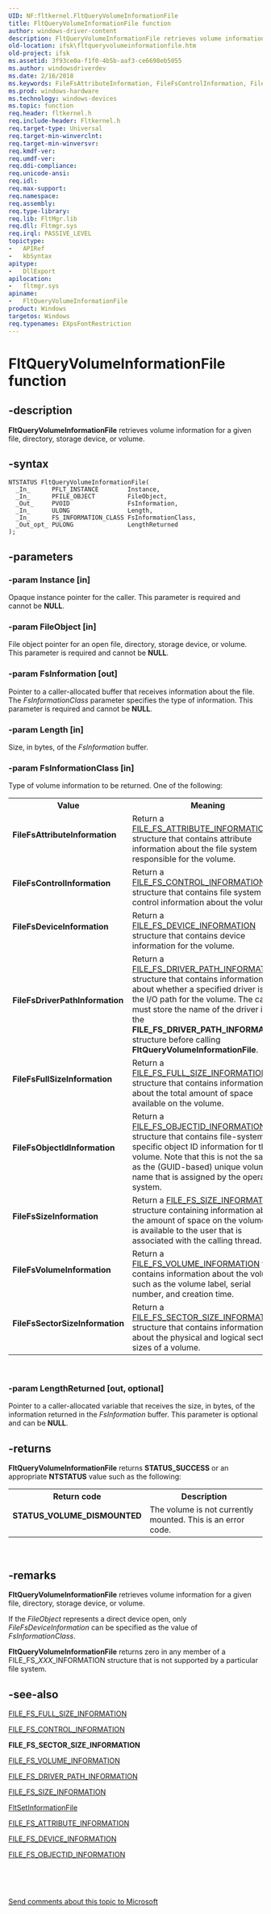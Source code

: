 ```yaml
---
UID: NF:fltkernel.FltQueryVolumeInformationFile
title: FltQueryVolumeInformationFile function
author: windows-driver-content
description: FltQueryVolumeInformationFile retrieves volume information for a given file, directory, storage device, or volume.
old-location: ifsk\fltqueryvolumeinformationfile.htm
old-project: ifsk
ms.assetid: 3f93ce0a-f1f0-4b5b-aaf3-ce6698eb5055
ms.author: windowsdriverdev
ms.date: 2/16/2018
ms.keywords: FileFsAttributeInformation, FileFsControlInformation, FileFsDeviceInformation, FileFsDriverPathInformation, FileFsFullSizeInformation, FileFsObjectIdInformation, FileFsSectorSizeInformation, FileFsSizeInformation, FileFsVolumeInformation, FltApiRef_p_to_z_b2a51db8-6931-46c6-84ba-eb29097ac89e.xml, FltQueryVolumeInformationFile, FltQueryVolumeInformationFile function [Installable File System Drivers], fltkernel/FltQueryVolumeInformationFile, ifsk.fltqueryvolumeinformationfile
ms.prod: windows-hardware
ms.technology: windows-devices
ms.topic: function
req.header: fltkernel.h
req.include-header: Fltkernel.h
req.target-type: Universal
req.target-min-winverclnt: 
req.target-min-winversvr: 
req.kmdf-ver: 
req.umdf-ver: 
req.ddi-compliance: 
req.unicode-ansi: 
req.idl: 
req.max-support: 
req.namespace: 
req.assembly: 
req.type-library: 
req.lib: FltMgr.lib
req.dll: Fltmgr.sys
req.irql: PASSIVE_LEVEL
topictype:
-	APIRef
-	kbSyntax
apitype:
-	DllExport
apilocation:
-	fltmgr.sys
apiname:
-	FltQueryVolumeInformationFile
product: Windows
targetos: Windows
req.typenames: EXpsFontRestriction
---
```


# FltQueryVolumeInformationFile function


## -description


<b>FltQueryVolumeInformationFile</b> retrieves volume information for a given file, directory, storage device, or volume. 


## -syntax


````
NTSTATUS FltQueryVolumeInformationFile(
  _In_      PFLT_INSTANCE        Instance,
  _In_      PFILE_OBJECT         FileObject,
  _Out_     PVOID                FsInformation,
  _In_      ULONG                Length,
  _In_      FS_INFORMATION_CLASS FsInformationClass,
  _Out_opt_ PULONG               LengthReturned
);
````


## -parameters




### -param Instance [in]

Opaque instance pointer for the caller. This parameter is required and cannot be <b>NULL</b>. 


### -param FileObject [in]

File object pointer for an open file, directory, storage device, or volume. This parameter is required and cannot be <b>NULL</b>. 


### -param FsInformation [out]

Pointer to a caller-allocated buffer that receives information about the file. The <i>FsInformationClass</i> parameter specifies the type of information. This parameter is required and cannot be <b>NULL</b>. 


### -param Length [in]

Size, in bytes, of the <i>FsInformation</i> buffer. 


### -param FsInformationClass [in]

Type of volume information to be returned. One of the following:

<table>
<tr>
<th>Value</th>
<th>Meaning</th>
</tr>
<tr>
<td width="40%"><a id="FileFsAttributeInformation"></a><a id="filefsattributeinformation"></a><a id="FILEFSATTRIBUTEINFORMATION"></a><dl>
<dt><b>FileFsAttributeInformation</b></dt>
</dl>
</td>
<td width="60%">
Return a <a href="..\ntifs\ns-ntifs-_file_fs_attribute_information.md">FILE_FS_ATTRIBUTE_INFORMATION</a> structure that contains attribute information about the file system responsible for the volume. 

</td>
</tr>
<tr>
<td width="40%"><a id="FileFsControlInformation"></a><a id="filefscontrolinformation"></a><a id="FILEFSCONTROLINFORMATION"></a><dl>
<dt><b>FileFsControlInformation</b></dt>
</dl>
</td>
<td width="60%">
Return a <a href="..\ntifs\ns-ntifs-_file_fs_control_information.md">FILE_FS_CONTROL_INFORMATION</a> structure that contains file system control information about the volume. 

</td>
</tr>
<tr>
<td width="40%"><a id="FileFsDeviceInformation"></a><a id="filefsdeviceinformation"></a><a id="FILEFSDEVICEINFORMATION"></a><dl>
<dt><b>FileFsDeviceInformation</b></dt>
</dl>
</td>
<td width="60%">
Return a <a href="..\wdm\ns-wdm-_file_fs_device_information.md">FILE_FS_DEVICE_INFORMATION</a> structure that contains device information for the volume. 

</td>
</tr>
<tr>
<td width="40%"><a id="FileFsDriverPathInformation"></a><a id="filefsdriverpathinformation"></a><a id="FILEFSDRIVERPATHINFORMATION"></a><dl>
<dt><b>FileFsDriverPathInformation</b></dt>
</dl>
</td>
<td width="60%">
Return a <a href="..\ntifs\ns-ntifs-_file_fs_driver_path_information.md">FILE_FS_DRIVER_PATH_INFORMATION</a> structure that contains information about whether a specified driver is in the I/O path for the volume. The caller must store the name of the driver into the <b>FILE_FS_DRIVER_PATH_INFORMATION</b> structure before calling <b>FltQueryVolumeInformationFile</b>. 

</td>
</tr>
<tr>
<td width="40%"><a id="FileFsFullSizeInformation"></a><a id="filefsfullsizeinformation"></a><a id="FILEFSFULLSIZEINFORMATION"></a><dl>
<dt><b>FileFsFullSizeInformation</b></dt>
</dl>
</td>
<td width="60%">
Return a <a href="..\ntddk\ns-ntddk-_file_fs_full_size_information.md">FILE_FS_FULL_SIZE_INFORMATION</a> structure that contains information about the total amount of space available on the volume. 

</td>
</tr>
<tr>
<td width="40%"><a id="FileFsObjectIdInformation"></a><a id="filefsobjectidinformation"></a><a id="FILEFSOBJECTIDINFORMATION"></a><dl>
<dt><b>FileFsObjectIdInformation</b></dt>
</dl>
</td>
<td width="60%">
Return a <a href="..\ntddk\ns-ntddk-_file_fs_objectid_information.md">FILE_FS_OBJECTID_INFORMATION</a> structure that contains file-system-specific object ID information for the volume. Note that this is not the same as the (GUID-based) unique volume name that is assigned by the operating system. 

</td>
</tr>
<tr>
<td width="40%"><a id="FileFsSizeInformation"></a><a id="filefssizeinformation"></a><a id="FILEFSSIZEINFORMATION"></a><dl>
<dt><b>FileFsSizeInformation</b></dt>
</dl>
</td>
<td width="60%">
Return a <a href="..\ntddk\ns-ntddk-_file_fs_size_information.md">FILE_FS_SIZE_INFORMATION</a> structure containing information about the amount of space on the volume that is available to the user that is associated with the calling thread. 

</td>
</tr>
<tr>
<td width="40%"><a id="FileFsVolumeInformation"></a><a id="filefsvolumeinformation"></a><a id="FILEFSVOLUMEINFORMATION"></a><dl>
<dt><b>FileFsVolumeInformation</b></dt>
</dl>
</td>
<td width="60%">
Return a <a href="..\ntddk\ns-ntddk-_file_fs_volume_information.md">FILE_FS_VOLUME_INFORMATION</a> that contains information about the volume such as the volume label, serial number, and creation time. 

</td>
</tr>
<tr>
<td width="40%"><a id="FileFsSectorSizeInformation"></a><a id="filefssectorsizeinformation"></a><a id="FILEFSSECTORSIZEINFORMATION"></a><dl>
<dt><b>FileFsSectorSizeInformation</b></dt>
</dl>
</td>
<td width="60%">
Return a <a href="..\ntifs\ns-ntifs-_file_fs_driver_path_information.md">FILE_FS_SECTOR_SIZE_INFORMATION</a> structure that contains information about the physical and logical sector sizes of a volume.

</td>
</tr>
</table>
 


### -param LengthReturned [out, optional]

Pointer to a caller-allocated variable that receives the size, in bytes, of the information returned in the <i>FsInformation</i> buffer. This parameter is optional and can be <b>NULL</b>. 


## -returns



<b>FltQueryVolumeInformationFile</b> returns <b>STATUS_SUCCESS</b> or an appropriate <b>NTSTATUS</b> value such as the following: 

<table>
<tr>
<th>Return code</th>
<th>Description</th>
</tr>
<tr>
<td width="40%">
<dl>
<dt><b>STATUS_VOLUME_DISMOUNTED</b></dt>
</dl>
</td>
<td width="60%">
The volume is not currently mounted. This is an error code. 

</td>
</tr>
</table>
 




## -remarks



<b>FltQueryVolumeInformationFile</b> retrieves volume information for a given file, directory, storage device, or volume. 

If the <i>FileObject</i> represents a direct device open, only <i>FileFsDeviceInformation</i> can be specified as the value of <i>FsInformationClass</i>. 

<b>FltQueryVolumeInformationFile</b> returns zero in any member of a FILE_FS_<i>XXX</i>_INFORMATION structure that is not supported by a particular file system. 




## -see-also

<a href="..\ntddk\ns-ntddk-_file_fs_full_size_information.md">FILE_FS_FULL_SIZE_INFORMATION</a>



<a href="..\ntifs\ns-ntifs-_file_fs_control_information.md">FILE_FS_CONTROL_INFORMATION</a>



<b>FILE_FS_SECTOR_SIZE_INFORMATION</b>



<a href="..\ntddk\ns-ntddk-_file_fs_volume_information.md">FILE_FS_VOLUME_INFORMATION</a>



<a href="..\ntifs\ns-ntifs-_file_fs_driver_path_information.md">FILE_FS_DRIVER_PATH_INFORMATION</a>



<a href="..\ntddk\ns-ntddk-_file_fs_size_information.md">FILE_FS_SIZE_INFORMATION</a>



<a href="..\fltkernel\nf-fltkernel-fltsetinformationfile.md">FltSetInformationFile</a>



<a href="..\ntifs\ns-ntifs-_file_fs_attribute_information.md">FILE_FS_ATTRIBUTE_INFORMATION</a>



<a href="..\wdm\ns-wdm-_file_fs_device_information.md">FILE_FS_DEVICE_INFORMATION</a>



<a href="..\ntddk\ns-ntddk-_file_fs_objectid_information.md">FILE_FS_OBJECTID_INFORMATION</a>



 

 

<a href="mailto:wsddocfb@microsoft.com?subject=Documentation%20feedback [ifsk\ifsk]:%20FltQueryVolumeInformationFile function%20 RELEASE:%20(2/16/2018)&amp;body=%0A%0APRIVACY STATEMENT%0A%0AWe use your feedback to improve the documentation. We don't use your email address for any other purpose, and we'll remove your email address from our system after the issue that you're reporting is fixed. While we're working to fix this issue, we might send you an email message to ask for more info. Later, we might also send you an email message to let you know that we've addressed your feedback.%0A%0AFor more info about Microsoft's privacy policy, see http://privacy.microsoft.com/en-us/default.aspx." title="Send comments about this topic to Microsoft">Send comments about this topic to Microsoft</a>

